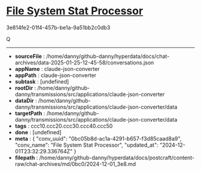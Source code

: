 # [File System Stat Processor](https://claude.ai/chat/0bc05b8d-ac1a-4291-b657-f3d85caad8a9)

3e814fe2-01f4-457b-be1a-9a51bb2c0db3

Q

---

* **sourceFile** : /home/danny/github-danny/hyperdata/docs/chat-archives/data-2025-01-25-12-45-58/conversations.json
* **appName** : claude-json-converter
* **appPath** : claude-json-converter
* **subtask** : [undefined]
* **rootDir** : /home/danny/github-danny/transmissions/src/applications/claude-json-converter
* **dataDir** : /home/danny/github-danny/transmissions/src/applications/claude-json-converter/data
* **targetPath** : /home/danny/github-danny/transmissions/src/applications/claude-json-converter/data
* **tags** : ccc10.ccc20.ccc30.ccc40.ccc50
* **done** : [undefined]
* **meta** : {
  "conv_uuid": "0bc05b8d-ac1a-4291-b657-f3d85caad8a9",
  "conv_name": "File System Stat Processor",
  "updated_at": "2024-12-01T23:32:29.336764Z"
}
* **filepath** : /home/danny/github-danny/hyperdata/docs/postcraft/content-raw/chat-archives/md/0bc0/2024-12-01_3e8.md